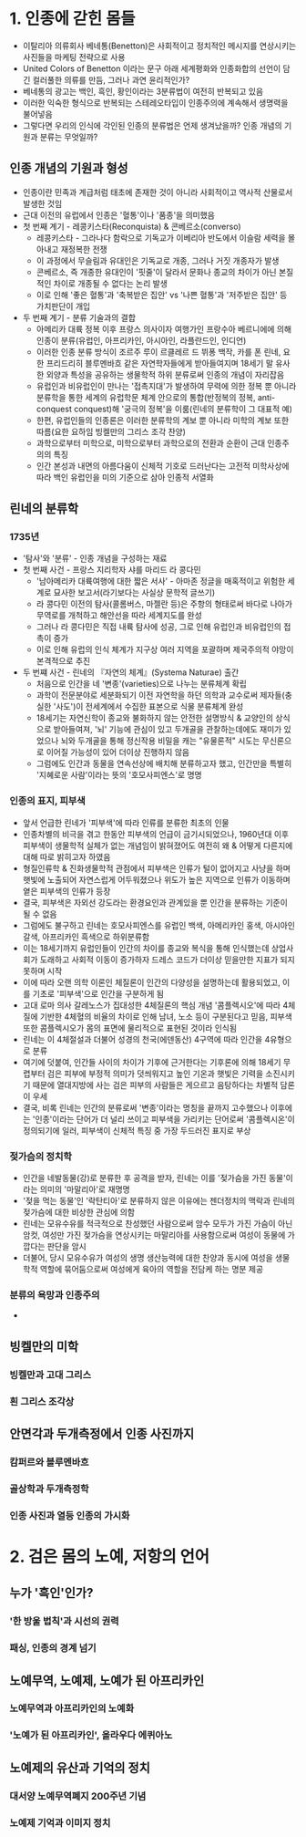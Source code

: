 # 1. 인종에 갇힌 몸들

* 이탈리아 의류회사 베네통(Benetton)은 사회적이고 정치적인 메시지를 연상시키는 사진들을 마케팅 전략으로 사용
* United Colors of Benetton 이라는 문구 아래 세계평화와 인종화합의 선언이 담긴 컬러풀한 의류를 만듬, 그러나 과연 윤리적인가?
* 베네통의 광고는 백인, 흑인, 황인이라는 3분류법이 여전히 반복되고 있음
* 이러한 익숙한 형식으로 반복되는 스테레오타입이 인종주의에 계속해서 생명력을 불어넣음
* 그렇다면 우리의 인식에 각인된 인종의 분류법은 언제 생겨났을까? 인종 개념의 기원과 분류는 무엇일까?

## 인종 개념의 기원과 형성

* 인종이란 민족과 계급처럼 태초에 존재한 것이 아니라 사회적이고 역사적 산물로서 발생한 것임
* 근대 이전의 유럽에서 인종은 '혈통'이나 '품종'을 의미했음
* 첫 번째 계기 - 레콩키스타(Reconquista) & 콘베르소(converso)
  * 레콩키스타 - 그라나다 함락으로 기독교가 이베리아 반도에서 이슬람 세력을 몰아내고 재정복한 전쟁
  * 이 과정에서 무슬림과 유대인은 기독교로 개종, 그러나 거짓 개종자가 발생
  * 콘베르소, 즉 개종한 유대인이 '핏줄'이 달라서 문화나 종교의 차이가 아닌 본질적인 차이로 개종될 수 없다는 논리 발생
  * 이로 인해 '좋은 혈통'과 '축복받은 집안' vs '나쁜 혈통'과 '저주받은 집안' 등 가치판단이 개입
* 두 번째 계기 - 분류 기술과의 결합
  * 아메리카 대륙 정복 이후 프랑스 의사이자 여행가인 프랑수아 베르니에에 의해 인종이 분류(유럽인, 아프리카인, 아시아인, 라플란드인, 인디언)
  * 이러한 인종 분류 방식이 조르주 루이 르클레르 드 뷔퐁 백작, 카를 폰 린네, 요한 프리드리히 블루멘바흐 같은 자연학자들에게 받아들여지며 18세기 말 유사한 외양과 특성을 공유하는 생물학적 하위 분류로써 인종의 개념이 자리잡음
  * 유럽인과 비유럽인이 만나는 '접촉지대'가 발생하여 무력에 의한 정복 뿐 아니라 분류학을 통한 세계의 유럽학문 체계 안으로의 통합(반정복의 정복, anti-conquest conquest)해 '궁극의 정복'을 이룸(린네의 분류학이 그 대표적 예)
  * 한편, 유럽인들의 인종론은 이러한 분류학의 계보 뿐 아니라 미학의 계보 또한 따름(요한 요하임 빙켈만의 그리스 조각 찬양)
  * 과학으로부터 미학으로, 미학으로부터 과학으로의 전환과 순환이 근대 인종주의의 특징
  * 인간 본성과 내면의 아름다움이 신체적 기호로 드러난다는 고전적 미학사상에 따라 백인 유럽인을 미의 기준으로 삼아 인종적 서열화

## 린네의 분류학

### 1735년

* '탐사'와 '분류' - 인종 개념을 구성하는 재료
* 첫 번째 사건 - 프랑스 지리학자 샤를 마리드 라 콩다민
  * '남아메리카 대륙여행에 대한 짧은 서사' - 아마존 정글을 매혹적이고 위험한 세계로 묘사한 보고서(라기보다는 사실상 문학적 글쓰기)
  * 라 콩다민 이전의 탐사(콜롬버스, 마젤란 등)은 주항의 형태로써 바다로 나아가 무역로를 개척하고 해안선을 따라 세계지도를 완성
  * 그러나 라 콩다민은 직접 내륙 탐사에 성공, 그로 인해 유럽인과 비유럽인의 접촉이 증가
  * 이로 인해 유럽의 인식 체계가 지구상 여러 지역을 포괄하며 제국주의적 야망이 본격적으로 추진
* 두 번쨰 사건 - 린네의 『자연의 체계』(Systema Naturae) 출간
  * 처음으로 인간을 네 '변종'(varieties)으로 나누는 분류체계 확립
  * 과학이 전문분야로 세분화되기 이전 자연학을 하던 의학과 교수로써 제자들(충실한 '사도')이 전세계에서 수집한 표본으로 식물 분류체계 완성
  * 18세기는 자연신학이 종교와 불화하지 않는 안전한 설명방식 & 교양인의 상식으로 받아들여져, '뇌' 기능에 관심이 있고 두개골을 관찰하는데에도 재미가 있었으나 뇌와 두개골을 통해 정신작용 비밀을 캐는 "유물론적" 시도는 무신론으로 이어질 가능성이 있어 더이상 진행하지 않음
  * 그럼에도 인간과 동물을 연속선상에 배치해 분류하고자 했고, 인간만을 특별히 '지혜로운 사람'이라는 뜻의 '호모사피엔스'로 명명

### 인종의 표지, 피부색

* 앞서 언급한 린네가 '피부색'에 따라 인류를 분류한 최초의 인물
* 인종차별의 비극을 겪고 한동안 피부색의 언급이 금기시되었으나, 1960년대 이후 피부색이 생물학적 실체가 없는 개념임이 밝혀졌어도 여전히 왜 & 어떻게 다른지에 대해 따로 밝히고자 하였음
* 형질인류학 & 진화생물학적 관점에서 피부색은 인류가 털이 없어지고 사냥을 하며 햇빛에 노출되어 자연스럽게 어두워졌으나 위도가 높은 지역으로 인류가 이동하며 옅은 피부색의 인류가 등장
* 결국, 피부색은 자외선 강도라는 환경요인과 관계있을 뿐 인간을 분류하는 기준이 될 수 없음
* 그럼에도 불구하고 린네는 호모사피엔스를 유럽인 백색, 아메리카인 홍색, 아시아인 갈색, 아프리카인 흑색으로 하위분류함
* 이는 18세기까지 유럽인들이 인간의 차이를 종교와 복식을 통해 인식했는데 상업사회가 도래하고 사회적 이동이 증가하자 드레스 코드가 더이상 믿을만한 지표가 되지 못하며 시작
* 이에 따라 오랜 의학 이론인 체질론이 인간의 다양성을 설명하는데 활용되었고, 이를 기초로 '피부색'으로 인간을 구분하게 됨
* 고대 로마 의사 갈레노스가 집대성한 4체질론의 핵심 개념 '콤플렉시오'에 따라 4체질에 기반한 4체혈의 비율의 차이로 인해 남녀, 노소 등이 구분된다고 믿음, 피부색 또한 콤플렉시오가 몸의 표면에 물리적으로 표현된 것이라 인식됨
* 린네는 이 4체절설과 더불어 성경의 천국(에덴동산) 4구역에 따라 인간을 4유형으로 분류
* 여기에 덧붙여, 인간들 사이의 차이가 기후에 근거한다는 기후론에 의해 18세기 무렵부터 검은 피부에 부정적 의미가 덧씌워지고 높인 기온과 햇빛은 기력을 소진시키기 때문에 열대지방에 사는 검은 피부의 사람들은 게으르고 음탕하다는 차별적 담론이 우세
* 결국, 비록 린네는 인간의 분류로써 '변종'이라는 명칭을 끝까지 고수했으나 이후에는 '인종'이라는 단어가 더 널리 쓰이고 피부색을 가리키는 단어로써 '콤플렉시온'이 정의되기에 일러, 피부색이 신체적 특징 중 가장 두드러진 표지로 부상

### 젖가슴의 정치학

* 인간을 네발동물(강)로 분류한 후 공격을 받자, 린네는 이를 '젖가슴을 가진 동물'이라는 의미의 '마말리아'로 재명명
* '젖을 먹는 동물'인 '락탄티아'로 분류하지 않은 이유에는 젠더정치의 맥락과 린네의 젖가슴에 대한 비상한 관심에 의함
* 린네는 모유수유를 적극적으로 찬성했던 사람으로써 암수 모두가 가진 가슴이 아닌 암컷, 여성만 가진 젖가슴을 연상시키는 마말리아를 사용함으로써 여성이 동물에 가깝다는 판단을 암시
* 더불어, 당시 모유수유가 여성의 생명 생산능력에 대한 찬양과 동시에 여성을 생물학적 역할에 묶어둠으로써 여성에게 육아의 역할을 전담케 하는 명분 제공

### 분류의 욕망과 인종주의

* 

## 빙켈만의 미학

### 빙켈만과 고대 그리스

### 흰 그리스 조각상

## 안면각과 두개측정에서 인종 사진까지

### 캄퍼르와 블루멘바흐

### 골상학과 두개측정학

### 인종 사진과 열등 인종의 가시화

# 2. 검은 몸의 노예, 저항의 언어

## 누가 '흑인'인가?

### '한 방울 법칙'과 시선의 권력

### 패싱, 인종의 경계 넘기

## 노예무역, 노예제, 노예가 된 아프리카인

### 노예무역과 아프리카인의 노예화

### '노예가 된 아프리카인', 올라우다 에퀴아노

## 노예제의 유산과 기억의 정치

### 대서양 노예무역폐지 200주년 기념

### 노예제 기억과 이미지 정치